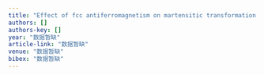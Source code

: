 ```yaml
---
title: "Effect of fcc antiferromagnetism on martensitic transformation in Fe–Mn–Si based alloys"
authors: []
authors-key: []
year: "数据暂缺"
article-link: "数据暂缺"
venue: "数据暂缺"
bibex: "数据暂缺"
---
```

